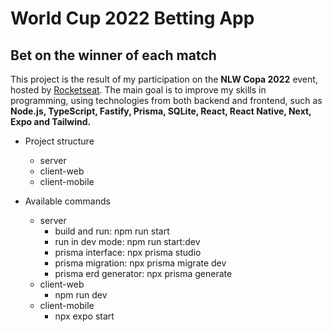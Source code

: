 # World Cup 2022 Betting App

## Bet on the winner of each match

This project is the result of my participation on the **NLW Copa 2022** event, hosted by [Rocketseat](https://rocketseat.com.br). The main goal is to improve my skills in programming, using technologies from both backend and frontend, such as **Node.js, TypeScript, Fastify, Prisma, SQLite, React, React Native, Next, Expo and Tailwind.**

- Project structure

  - server
  - client-web
  - client-mobile

- Available commands
  - server
    - build and run: npm run start
    - run in dev mode: npm run start:dev
    - prisma interface: npx prisma studio
    - prisma migration: npx prisma migrate dev
    - prisma erd generator: npx prisma generate
  - client-web
    - npm run dev
  - client-mobile
    - npx expo start
